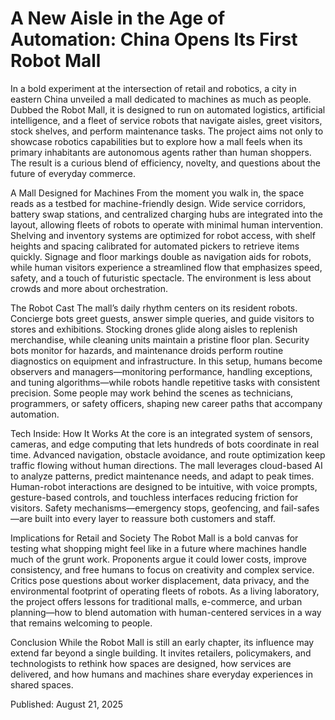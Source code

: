 # A New Aisle in the Age of Automation: China Opens Its First Robot Mall

In a bold experiment at the intersection of retail and robotics, a city in eastern China unveiled a mall dedicated to machines as much as people. Dubbed the Robot Mall, it is designed to run on automated logistics, artificial intelligence, and a fleet of service robots that navigate aisles, greet visitors, stock shelves, and perform maintenance tasks. The project aims not only to showcase robotics capabilities but to explore how a mall feels when its primary inhabitants are autonomous agents rather than human shoppers. The result is a curious blend of efficiency, novelty, and questions about the future of everyday commerce.

A Mall Designed for Machines
From the moment you walk in, the space reads as a testbed for machine-friendly design. Wide service corridors, battery swap stations, and centralized charging hubs are integrated into the layout, allowing fleets of robots to operate with minimal human intervention. Shelving and inventory systems are optimized for robot access, with shelf heights and spacing calibrated for automated pickers to retrieve items quickly. Signage and floor markings double as navigation aids for robots, while human visitors experience a streamlined flow that emphasizes speed, safety, and a touch of futuristic spectacle. The environment is less about crowds and more about orchestration.

The Robot Cast
The mall’s daily rhythm centers on its resident robots. Concierge bots greet guests, answer simple queries, and guide visitors to stores and exhibitions. Stocking drones glide along aisles to replenish merchandise, while cleaning units maintain a pristine floor plan. Security bots monitor for hazards, and maintenance droids perform routine diagnostics on equipment and infrastructure. In this setup, humans become observers and managers—monitoring performance, handling exceptions, and tuning algorithms—while robots handle repetitive tasks with consistent precision. Some people may work behind the scenes as technicians, programmers, or safety officers, shaping new career paths that accompany automation.

Tech Inside: How It Works
At the core is an integrated system of sensors, cameras, and edge computing that lets hundreds of bots coordinate in real time. Advanced navigation, obstacle avoidance, and route optimization keep traffic flowing without human directions. The mall leverages cloud-based AI to analyze patterns, predict maintenance needs, and adapt to peak times. Human-robot interactions are designed to be intuitive, with voice prompts, gesture-based controls, and touchless interfaces reducing friction for visitors. Safety mechanisms—emergency stops, geofencing, and fail-safes—are built into every layer to reassure both customers and staff.

Implications for Retail and Society
The Robot Mall is a bold canvas for testing what shopping might feel like in a future where machines handle much of the grunt work. Proponents argue it could lower costs, improve consistency, and free humans to focus on creativity and complex service. Critics pose questions about worker displacement, data privacy, and the environmental footprint of operating fleets of robots. As a living laboratory, the project offers lessons for traditional malls, e-commerce, and urban planning—how to blend automation with human-centered services in a way that remains welcoming to people.

Conclusion
While the Robot Mall is still an early chapter, its influence may extend far beyond a single building. It invites retailers, policymakers, and technologists to rethink how spaces are designed, how services are delivered, and how humans and machines share everyday experiences in shared spaces.

Published: August 21, 2025
